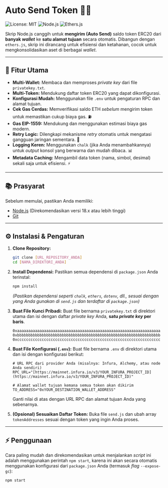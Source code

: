 # Auto Send Token 🤖💸

![License: MIT](https://img.shields.io/badge/License-MIT-yellow.svg) ![Node.js](https://img.shields.io/badge/Node.js-%3E%3D18.x-brightgreen.svg) ![Ethers.js](https://img.shields.io/badge/Ethers.js-v6-blue.svg)

Skrip Node.js canggih untuk **mengirim (Auto Send)** saldo token ERC20 dari **banyak *wallet*** ke **satu alamat tujuan** secara otomatis. Dibangun dengan `ethers.js`, skrip ini dirancang untuk efisiensi dan ketahanan, cocok untuk mengkonsolidasikan aset di berbagai *wallet*.

---

## 🚀 Fitur Utama

* **Multi-Wallet:** Membaca dan memproses *private key* dari file `privatekey.txt`.
* **Multi-Token:** Mendukung daftar token ERC20 yang dapat dikonfigurasi.
* **Konfigurasi Mudah:** Menggunakan file `.env` untuk pengaturan RPC dan alamat tujuan.
* **Cek Gas Cerdas:** Memverifikasi saldo ETH *sebelum* mengirim token untuk memastikan cukup biaya gas. ⛽
* **Gas EIP-1559:** Mendukung dan menggunakan estimasi biaya gas modern.
* **Retry Logic:** Dilengkapi mekanisme *retry* otomatis untuk mengatasi gangguan jaringan sementara. 💪
* **Logging Keren:** Menggunakan `chalk` (jika Anda menambahkannya) untuk *output* konsol yang berwarna dan mudah dibaca. 📊
* **Metadata Caching:** Mengambil data token (nama, simbol, desimal) sekali saja untuk efisiensi. ⚡

---

## 📚 Prasyarat

Sebelum memulai, pastikan Anda memiliki:

* [Node.js](https://nodejs.org/) (Direkomendasikan versi 18.x atau lebih tinggi)
* [Git](https://git-scm.com/)

---

## ⚙️ Instalasi & Pengaturan

1.  **Clone Repository:**
    ```bash
    git clone [URL_REPOSITORY_ANDA]
    cd [NAMA_DIREKTORI_ANDA]
    ```

2.  **Install Dependensi:**
    Pastikan semua dependensi di `package.json` Anda terinstal:
    ```bash
    npm install
    ```
    *(Pastikan dependensi seperti `chalk`, `ethers`, `dotenv`, dll., sesuai dengan yang Anda gunakan di `send.js` dan terdaftar di `package.json`)*

3.  **Buat File Kunci Pribadi:**
    Buat file bernama `privatekey.txt` di direktori utama dan isi dengan daftar *private key* Anda, **satu *private key* per baris**.
    ```
    0xaaaaaaaaaaaaaaaaaaaaaaaaaaaaaaaaaaaaaaaaaaaaaaaaaaaaaaaaaaaaaaaa
    0xbbbbbbbbbbbbbbbbbbbbbbbbbbbbbbbbbbbbbbbbbbbbbbbbbbbbbbbbbbbbbbbb
    0xcccccccccccccccccccccccccccccccccccccccccccccccccccccccccccccccc
    ```

4.  **Buat File Konfigurasi (`.env`):**
    Buat file bernama `.env` di direktori utama dan isi dengan konfigurasi berikut:
    ```dotenv
    # URL RPC dari provider Anda (misalnya: Infura, Alchemy, atau node Anda sendiri)
    RPC_URL="[https://mainnet.infura.io/v3/YOUR_INFURA_PROJECT_ID](https://mainnet.infura.io/v3/YOUR_INFURA_PROJECT_ID)"

    # Alamat wallet tujuan kemana semua token akan dikirim
    TO_ADDRESS="0xYOUR_DESTINATION_WALLET_ADDRESS"
    ```
    Ganti nilai di atas dengan URL RPC dan alamat tujuan Anda yang sebenarnya.

5.  **(Opsional) Sesuaikan Daftar Token:**
    Buka file `send.js` dan ubah array `tokenAddresses` sesuai dengan token yang ingin Anda proses.

---

## ⚡ Penggunaan

Cara paling mudah dan direkomendasikan untuk menjalankan *script* ini adalah menggunakan perintah `npm start`, karena ini akan secara otomatis menggunakan konfigurasi dari `package.json` Anda (termasuk *flag* `--expose-gc`):

```bash
npm start
